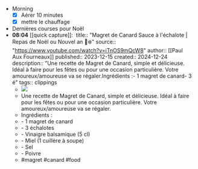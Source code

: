 - Morning
  * [x] Aérer 10 minutes
  * [x] mettre le chauffage
- Dernières courses pour Noël
- **08:04** [[quick capture]]: ​
  title:: "Magret de Canard Sauce à l'échalote | Repas de Noël ou Nouvel an 🎄❄️"
  source:: "https://www.youtube.com/watch?v=iTnOS9mQcW8"
  author:: [[Paul Aux Fourneaux]]
  published:: 2023-12-15
  created:: 2024-12-24
  description:: "Une recette de Magret de Canard, simple et délicieuse. Idéal à faire pour les fêtes ou pour une occasion particulière. Votre amoureux/amoureuse va se régaler.Ingrédients :- 1 magret de canard- 3 é"
  tags:: clippings
  * ![](https://www.youtube.com/watch?v=iTnOS9mQcW8)
  * Une recette de Magret de Canard, simple et délicieuse. Idéal à faire pour les fêtes ou pour une occasion particulière. Votre amoureux/amoureuse va se régaler.
  * Ingrédients :
  * \- 1 magret de canard
  * \- 3 échalotes
  * \- Vinaigre balsamique (5 cl)
  * \- Miel (1 cuillère à soupe)
  * \- Sel
  * \- Poivre
  * #magret #canard #food